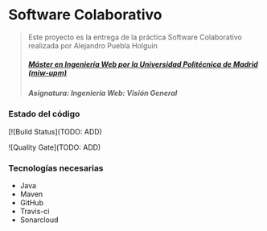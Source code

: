 # Software Colaborativo
> Este proyecto es la entrega de la práctica Software Colaborativo realizada por Alejandro Puebla Holguin
> ##### [Máster en Ingeniería Web por la Universidad Politécnica de Madrid (miw-upm)](http://miw.etsisi.upm.es)
> ##### Asignatura: *Ingeniería Web: Visión General*

### Estado del código

[![Build Status](TODO: ADD)

![Quality Gate](TODO: ADD)


### Tecnologías necesarias
* Java
* Maven
* GitHub
* Travis-ci
* Sonarcloud
